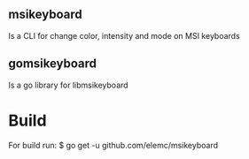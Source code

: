 msikeyboard
-----------
Is a CLI for change color, intensity and mode on MSI keyboards

gomsikeyboard
-------------
Is a go library for libmsikeyboard

Build
=====
For build run:
$ go get -u github.com/elemc/msikeyboard


